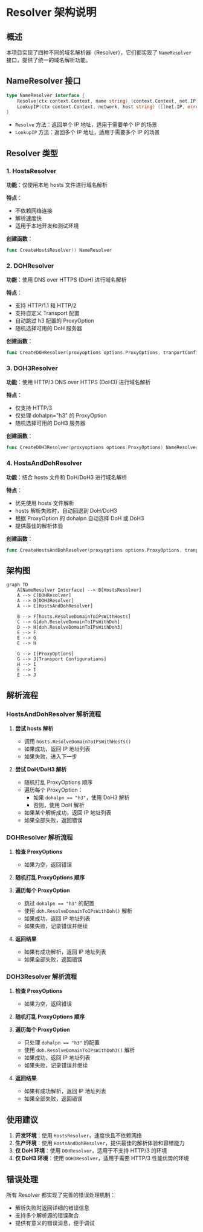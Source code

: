 # Resolver 架构说明

## 概述

本项目实现了四种不同的域名解析器（Resolver），它们都实现了 `NameResolver`
接口，提供了统一的域名解析功能。

## NameResolver 接口

```go
type NameResolver interface {
    Resolve(ctx context.Context, name string) (context.Context, net.IP, error)
    LookupIP(ctx context.Context, network, host string) ([]net.IP, error)
}
```

- `Resolve` 方法：返回单个 IP 地址，适用于需要单个 IP 的场景
- `LookupIP` 方法：返回多个 IP 地址，适用于需要多个 IP 的场景

## Resolver 类型

### 1. HostsResolver

**功能**：仅使用本地 hosts 文件进行域名解析

**特点**：

- 不依赖网络连接
- 解析速度快
- 适用于本地开发和测试环境

**创建函数**：

```go
func CreateHostsResolver() NameResolver
```

### 2. DOHResolver

**功能**：使用 DNS over HTTPS (DoH) 进行域名解析

**特点**：

- 支持 HTTP/1.1 和 HTTP/2
- 支持自定义 Transport 配置
- 自动跳过 h3 配置的 ProxyOption
- 随机选择可用的 DoH 服务器

**创建函数**：

```go
func CreateDOHResolver(proxyoptions options.ProxyOptions, tranportConfigurations ...func(*http.Transport) *http.Transport) NameResolver
```

### 3. DOH3Resolver

**功能**：使用 HTTP/3 DNS over HTTPS (DoH3) 进行域名解析

**特点**：

- 仅支持 HTTP/3
- 仅处理 dohalpn="h3" 的 ProxyOption
- 随机选择可用的 DoH3 服务器

**创建函数**：

```go
func CreateDOH3Resolver(proxyoptions options.ProxyOptions) NameResolver
```

### 4. HostsAndDohResolver

**功能**：结合 hosts 文件和 DoH/DoH3 进行域名解析

**特点**：

- 优先使用 hosts 文件解析
- hosts 解析失败时，自动回退到 DoH/DoH3
- 根据 ProxyOption 的 dohalpn 自动选择 DoH 或 DoH3
- 提供最佳的解析体验

**创建函数**：

```go
func CreateHostsAndDohResolver(proxyoptions options.ProxyOptions, tranportConfigurations ...func(*http.Transport) *http.Transport) NameResolver
```

## 架构图

```mermaid
graph TD
    A[NameResolver Interface] --> B[HostsResolver]
    A --> C[DOHResolver]
    A --> D[DOH3Resolver]
    A --> E[HostsAndDohResolver]
    
    B --> F[hosts.ResolveDomainToIPsWithHosts]
    C --> G[doh.ResolveDomainToIPsWithDoh]
    D --> H[doh.ResolveDomainToIPsWithDoh3]
    E --> F
    E --> G
    E --> H
    
    G --> I[ProxyOptions]
    G --> J[Transport Configurations]
    H --> I
    E --> I
    E --> J
```

## 解析流程

### HostsAndDohResolver 解析流程

1. **尝试 hosts 解析**
   - 调用 `hosts.ResolveDomainToIPsWithHosts()`
   - 如果成功，返回 IP 地址列表
   - 如果失败，进入下一步

2. **尝试 DoH/DoH3 解析**
   - 随机打乱 ProxyOptions 顺序
   - 遍历每个 ProxyOption：
     - 如果 `dohalpn == "h3"`，使用 DoH3 解析
     - 否则，使用 DoH 解析
   - 如果某个解析成功，返回 IP 地址列表
   - 如果全部失败，返回错误

### DOHResolver 解析流程

1. **检查 ProxyOptions**
   - 如果为空，返回错误

2. **随机打乱 ProxyOptions 顺序**

3. **遍历每个 ProxyOption**
   - 跳过 `dohalpn == "h3"` 的配置
   - 使用 `doh.ResolveDomainToIPsWithDoh()` 解析
   - 如果成功，返回 IP 地址列表
   - 如果失败，记录错误并继续

4. **返回结果**
   - 如果有成功解析，返回 IP 地址列表
   - 如果全部失败，返回错误

### DOH3Resolver 解析流程

1. **检查 ProxyOptions**
   - 如果为空，返回错误

2. **随机打乱 ProxyOptions 顺序**

3. **遍历每个 ProxyOption**
   - 只处理 `dohalpn == "h3"` 的配置
   - 使用 `doh.ResolveDomainToIPsWithDoh3()` 解析
   - 如果成功，返回 IP 地址列表
   - 如果失败，记录错误并继续

4. **返回结果**
   - 如果有成功解析，返回 IP 地址列表
   - 如果全部失败，返回错误

## 使用建议

1. **开发环境**：使用 `HostsResolver`，速度快且不依赖网络
2. **生产环境**：使用 `HostsAndDohResolver`，提供最佳的解析体验和容错能力
3. **仅 DoH 环境**：使用 `DOHResolver`，适用于不支持 HTTP/3 的环境
4. **仅 DoH3 环境**：使用 `DOH3Resolver`，适用于需要 HTTP/3 性能优势的环境

## 错误处理

所有 Resolver 都实现了完善的错误处理机制：

- 解析失败时返回详细的错误信息
- 支持多个解析源的错误聚合
- 提供有意义的错误消息，便于调试
